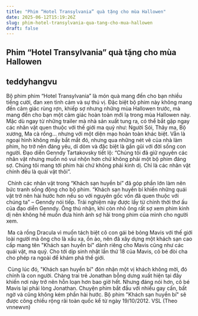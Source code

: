 ```yaml
---
title: "Phim “Hotel Transylvania” quà tặng cho mùa Hallowen"
date: 2025-06-12T15:19:26Z
slug: phim-hotel-transylvania-qua-tang-cho-mua-hallowen
draft: false
---
```


## Phim “Hotel Transylvania” quà tặng cho mùa Hallowen

## teddyhangvu

Bộ phim phim “Hotel Transylvania” là món quà mang đến cho bạn nhiều tiếng cười, đan xen tình cảm và sự thú vị. Đặc biệt bộ phim này không mang đến cảm giác rùng rợn, khiếp sợ nhưng những mùa Hallowen trước, mà mang đến cho bạn một cảm giác hoàn toàn mới lạ trong mùa Hallowen này.
Mặc dù ngay từ những trailer mà nhà sản xuất tung ra, có thể bắt gặp ngay các nhân vật quen thuộc với thế giới ma quỷ như: Người Sói, Thây ma, Bộ xương, Ma cà rồng… nhưng với một diện mạo hoàn toàn khác biệt. Vẫn là ngoại hình không mấy bắt mắt đó, nhưng qua những nét vẽ của nhà làm phim, họ trở nên đáng yêu, dí dỏm và đặc biệt là gần gũi với đời sống con người. Đạo diễn Genndy Tartakovsky tiết lộ: “Chúng tôi đã giữ nguyên các nhân vật nhưng muốn nó vui nhộn hơn chứ không phải một bộ phim đáng sợ. Chúng tôi mang tới phim hài chứ không phải kinh dị. Chỉ là các nhân vật chính đều là quái vật thôi”.
 
​ ​Chính các nhân vật trong “Khách sạn huyền bí” đã góp phần lớn làm nên bức tranh sống động cho bộ phim. “Khách sạn huyền bí khiến những quái vật trở nên hài hước hơn nếu so với nguyên gốc vốn đã quen thuộc với chúng ta” – Genndy nói tiếp. Trải nghiệm này được lấy từ chính thời thơ ấu của đạo diễn Genndy. Ông thú nhận, khi còn nhỏ ông rất sợ xem phim kinh dị nên không hề muốn đưa hình ảnh sợ hãi trong phim của mình cho người xem.
 
​ ​Ma cà rồng Dracula vì muốn tách biệt cô con gái bé bỏng Mavis với thế giới loài người mà ông cho là xấu xa, ồn ào, nên đã xây dựng một khách sạn cao cấp mang tên "Khách sạn huyền bí" dành riêng cho Mavis cũng như các quái vật, ma quỷ. Cho tới dịp sinh nhật lần thứ 18 của Mavis, cô bé đòi cha cho phép ra ngoài để khám phá thế giới.
 
​ ​Cùng lúc đó, "Khách sạn huyền bí" đón nhận một vị khách không mời, đó chính là con người. Chàng trai trẻ Jonathan bỗng dưng xuất hiện tại đây khiến nơi này trở nên hỗn loạn hơn bao giờ hết. Nhưng đáng nói hơn, cô bé Mavis lại phải lòng Jonathan. Chuyện phim bắt đầu với nhiều gay cấn, bất ngờ và cũng không kém phần hài hước.
Bộ phim "Khách sạn huyền bí" sẽ được công chiếu rộng rãi toàn quốc kể từ ngày 19/10/2012.​
VSL (Theo vnnewvn)​​
